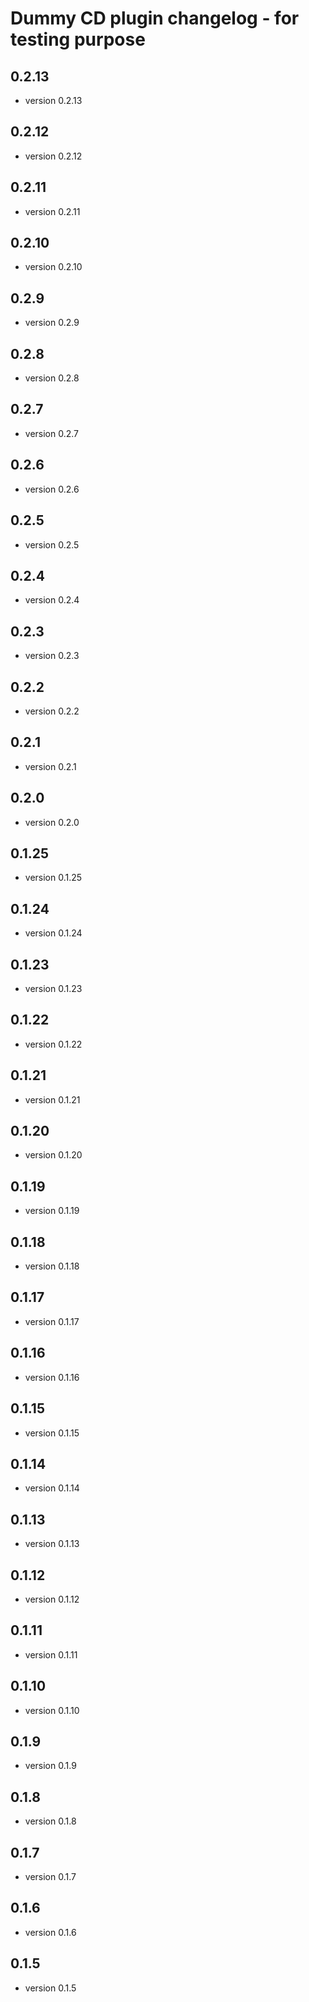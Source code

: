 # Dummy CD plugin changelog - for testing purpose

## 0.2.13

 - version 0.2.13

## 0.2.12

 - version 0.2.12

## 0.2.11

 - version 0.2.11

## 0.2.10

 - version 0.2.10

## 0.2.9

 - version 0.2.9

## 0.2.8

 - version 0.2.8

## 0.2.7

 - version 0.2.7

## 0.2.6

 - version 0.2.6

## 0.2.5

 - version 0.2.5

## 0.2.4

 - version 0.2.4

## 0.2.3

 - version 0.2.3

## 0.2.2

 - version 0.2.2

## 0.2.1

 - version 0.2.1

## 0.2.0

 - version 0.2.0

## 0.1.25

 - version 0.1.25

## 0.1.24

 - version 0.1.24

## 0.1.23

 - version 0.1.23

## 0.1.22

 - version 0.1.22

## 0.1.21

 - version 0.1.21

## 0.1.20

 - version 0.1.20

## 0.1.19

 - version 0.1.19

## 0.1.18

 - version 0.1.18

## 0.1.17

 - version 0.1.17

## 0.1.16

 - version 0.1.16

## 0.1.15

 - version 0.1.15

## 0.1.14

 - version 0.1.14

## 0.1.13

 - version 0.1.13

## 0.1.12

 - version 0.1.12

## 0.1.11

 - version 0.1.11

## 0.1.10

 - version 0.1.10

## 0.1.9

 - version 0.1.9

## 0.1.8

 - version 0.1.8

## 0.1.7

 - version 0.1.7

## 0.1.6

 - version 0.1.6

## 0.1.5

 - version 0.1.5

